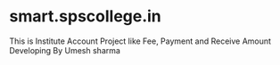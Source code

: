 # smart.spscollege.in
This is Institute Account Project like Fee, Payment and Receive Amount
<br>
Developing By Umesh sharma
